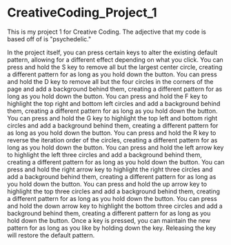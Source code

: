 # CreativeCoding_Project_1
This is my project 1 for Creative Coding.
The adjective that my code is based off of is "psychedelic."

In the project itself, you can press certain keys to alter the existing default pattern, allowing for a different effect depending on what you click.
You can press and hold the S key to remove all but the largest center circle, creating a different pattern for as long as you hold down the button.
You can press and hold the D key to remove all but the four circles in the corners of the page and add a background behind them, creating a different pattern for as long as you hold down the button.
You can press and hold the F key to highlight the top right and bottom left circles and add a background behind them, creating a different pattern for as long as you hold down the button.
You can press and hold the G key to highlight the top left and bottom right circles and add a background behind them, creating a different pattern for as long as you hold down the button.
You can press and hold the R key to reverse the iteration order of the circles, creating a different pattern for as long as you hold down the button.
You can press and hold the left arrow key to highlight the left three circles and add a background behind them, creating a different pattern for as long as you hold down the button.
You can press and hold the right arrow key to highlight the right three circles and add a background behind them, creating a different pattern for as long as you hold down the button.
You can press and hold the up arrow key to highlight the top three circles and add a background behind them, creating a different pattern for as long as you hold down the button.
You can press and hold the down arrow key to highlight the bottom three circles and add a background behind them, creating a different pattern for as long as you hold down the button.
Once a key is pressed, you can maintain the new pattern for as long as you like by holding down the key. Releasing the key will restore the default pattern.

